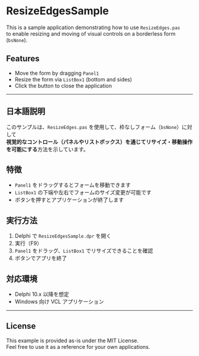 # ResizeEdgesSample

This is a sample application demonstrating how to use `ResizeEdges.pas`  
to enable resizing and moving of visual controls on a borderless form (`bsNone`).

## Features

- Move the form by dragging `Panel1`
- Resize the form via `ListBox1` (bottom and sides)
- Click the button to close the application

---

## 日本語説明

このサンプルは、`ResizeEdges.pas` を使用して、枠なしフォーム（`bsNone`）に対して  
**視覚的なコントロール（パネルやリストボックス）を通じてリサイズ・移動操作を可能にする**方法を示しています。

## 特徴

- `Panel1` をドラッグするとフォームを移動できます
- `ListBox1` の下端や左右でフォームのサイズ変更が可能です
- ボタンを押すとアプリケーションが終了します

## 実行方法

1. Delphi で `ResizeEdgesSample.dpr` を開く
2. 実行（F9）
3. `Panel1` をドラッグ、`ListBox1` でリサイズできることを確認
4. ボタンでアプリを終了

## 対応環境

- Delphi 10.x 以降を想定
- Windows 向け VCL アプリケーション

---

## License

This example is provided as-is under the MIT License.  
Feel free to use it as a reference for your own applications.
